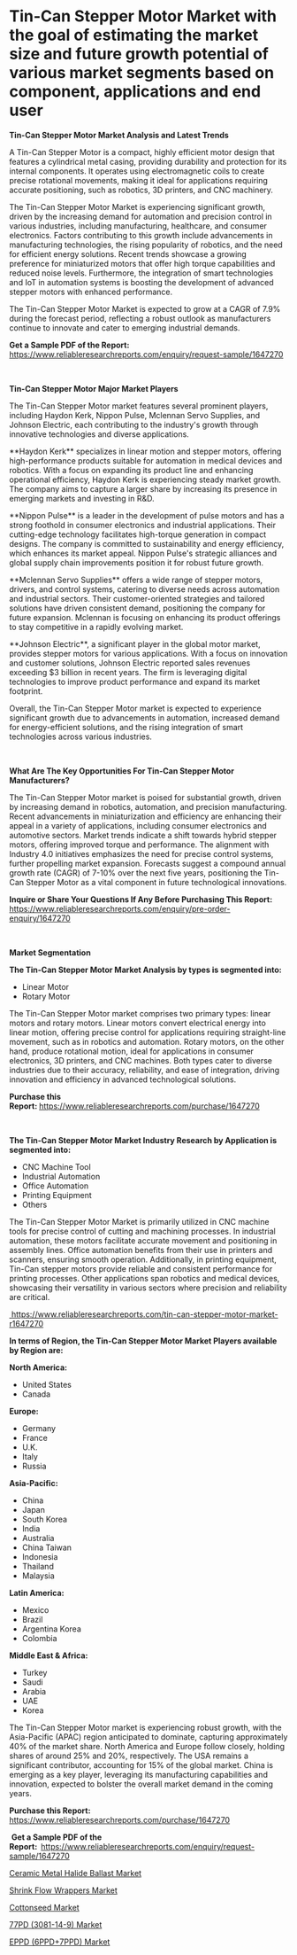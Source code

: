 <p><h1>Tin-Can Stepper Motor Market with the goal of estimating the market size and future growth potential of various market segments based on component, applications and end user</h1></p><p><strong>Tin-Can Stepper Motor Market Analysis and Latest Trends</strong></p>
<p><p>A Tin-Can Stepper Motor is a compact, highly efficient motor design that features a cylindrical metal casing, providing durability and protection for its internal components. It operates using electromagnetic coils to create precise rotational movements, making it ideal for applications requiring accurate positioning, such as robotics, 3D printers, and CNC machinery.</p><p>The Tin-Can Stepper Motor Market is experiencing significant growth, driven by the increasing demand for automation and precision control in various industries, including manufacturing, healthcare, and consumer electronics. Factors contributing to this growth include advancements in manufacturing technologies, the rising popularity of robotics, and the need for efficient energy solutions. Recent trends showcase a growing preference for miniaturized motors that offer high torque capabilities and reduced noise levels. Furthermore, the integration of smart technologies and IoT in automation systems is boosting the development of advanced stepper motors with enhanced performance. </p><p>The Tin-Can Stepper Motor Market is expected to grow at a CAGR of 7.9% during the forecast period, reflecting a robust outlook as manufacturers continue to innovate and cater to emerging industrial demands.</p></p>
<p><strong>Get a Sample PDF of the Report:&nbsp;</strong> <a href="https://www.reliableresearchreports.com/enquiry/request-sample/1647270?utm_campaign=12&utm_medium=2&utm_source=Github&utm_content=ia&utm_term=27102024&utm_id=tin-can-stepper-motor">https://www.reliableresearchreports.com/enquiry/request-sample/1647270</a></p>
<p>&nbsp;</p>
<p><strong>Tin-Can Stepper Motor Major Market Players</strong></p>
<p><p>The Tin-Can Stepper Motor market features several prominent players, including Haydon Kerk, Nippon Pulse, Mclennan Servo Supplies, and Johnson Electric, each contributing to the industry's growth through innovative technologies and diverse applications.</p><p>**Haydon Kerk** specializes in linear motion and stepper motors, offering high-performance products suitable for automation in medical devices and robotics. With a focus on expanding its product line and enhancing operational efficiency, Haydon Kerk is experiencing steady market growth. The company aims to capture a larger share by increasing its presence in emerging markets and investing in R&D.</p><p>**Nippon Pulse** is a leader in the development of pulse motors and has a strong foothold in consumer electronics and industrial applications. Their cutting-edge technology facilitates high-torque generation in compact designs. The company is committed to sustainability and energy efficiency, which enhances its market appeal. Nippon Pulse's strategic alliances and global supply chain improvements position it for robust future growth.</p><p>**Mclennan Servo Supplies** offers a wide range of stepper motors, drivers, and control systems, catering to diverse needs across automation and industrial sectors. Their customer-oriented strategies and tailored solutions have driven consistent demand, positioning the company for future expansion. Mclennan is focusing on enhancing its product offerings to stay competitive in a rapidly evolving market.</p><p>**Johnson Electric**, a significant player in the global motor market, provides stepper motors for various applications. With a focus on innovation and customer solutions, Johnson Electric reported sales revenues exceeding $3 billion in recent years. The firm is leveraging digital technologies to improve product performance and expand its market footprint.</p><p>Overall, the Tin-Can Stepper Motor market is expected to experience significant growth due to advancements in automation, increased demand for energy-efficient solutions, and the rising integration of smart technologies across various industries.</p></p>
<p>&nbsp;</p>
<p><strong>What Are The Key Opportunities For Tin-Can Stepper Motor Manufacturers?</strong></p>
<p><p>The Tin-Can Stepper Motor market is poised for substantial growth, driven by increasing demand in robotics, automation, and precision manufacturing. Recent advancements in miniaturization and efficiency are enhancing their appeal in a variety of applications, including consumer electronics and automotive sectors. Market trends indicate a shift towards hybrid stepper motors, offering improved torque and performance. The alignment with Industry 4.0 initiatives emphasizes the need for precise control systems, further propelling market expansion. Forecasts suggest a compound annual growth rate (CAGR) of 7-10% over the next five years, positioning the Tin-Can Stepper Motor as a vital component in future technological innovations.</p></p>
<p><strong>Inquire or Share Your Questions If Any Before Purchasing This Report:</strong> <a href="https://www.reliableresearchreports.com/enquiry/pre-order-enquiry/1647270?utm_campaign=12&utm_medium=2&utm_source=Github&utm_content=ia&utm_term=27102024&utm_id=tin-can-stepper-motor">https://www.reliableresearchreports.com/enquiry/pre-order-enquiry/1647270</a></p>
<p>&nbsp;</p>
<p><strong>Market Segmentation</strong></p>
<p><strong>The Tin-Can Stepper Motor Market Analysis by types is segmented into:</strong></p>
<p><ul><li>Linear Motor</li><li>Rotary Motor</li></ul></p>
<p><p>The Tin-Can Stepper Motor market comprises two primary types: linear motors and rotary motors. Linear motors convert electrical energy into linear motion, offering precise control for applications requiring straight-line movement, such as in robotics and automation. Rotary motors, on the other hand, produce rotational motion, ideal for applications in consumer electronics, 3D printers, and CNC machines. Both types cater to diverse industries due to their accuracy, reliability, and ease of integration, driving innovation and efficiency in advanced technological solutions.</p></p>
<p><strong>Purchase this Report:&nbsp;</strong><a href="https://www.reliableresearchreports.com/purchase/1647270?utm_campaign=12&utm_medium=2&utm_source=Github&utm_content=ia&utm_term=27102024&utm_id=tin-can-stepper-motor">https://www.reliableresearchreports.com/purchase/1647270</a></p>
<p>&nbsp;</p>
<p><strong>The Tin-Can Stepper Motor Market Industry Research by Application is segmented into:</strong></p>
<p><ul><li>CNC Machine Tool</li><li>Industrial Automation</li><li>Office Automation</li><li>Printing Equipment</li><li>Others</li></ul></p>
<p><p>The Tin-Can Stepper Motor Market is primarily utilized in CNC machine tools for precise control of cutting and machining processes. In industrial automation, these motors facilitate accurate movement and positioning in assembly lines. Office automation benefits from their use in printers and scanners, ensuring smooth operation. Additionally, in printing equipment, Tin-Can stepper motors provide reliable and consistent performance for printing processes. Other applications span robotics and medical devices, showcasing their versatility in various sectors where precision and reliability are critical.</p></p>
<p><a href="https://www.reliableresearchreports.com/tin-can-stepper-motor-market-r1647270?utm_campaign=12&utm_medium=2&utm_source=Github&utm_content=ia&utm_term=27102024&utm_id=tin-can-stepper-motor">&nbsp;https://www.reliableresearchreports.com/tin-can-stepper-motor-market-r1647270</a></p>
<p><strong>In terms of Region, the Tin-Can Stepper Motor Market Players available by Region are:</strong></p>
<p>
    <p> <strong> North America: </strong>
        <ul>
            <li>United States</li>
            <li>Canada</li>
        </ul>
        </p> 
    <p> <strong> Europe: </strong>
        <ul>
            <li>Germany</li>
            <li>France</li>
            <li>U.K.</li>
            <li>Italy</li>
            <li>Russia</li>
        </ul>
        </p> 
    <p> <strong> Asia-Pacific: </strong>
        <ul>
            <li>China</li>
            <li>Japan</li>
            <li>South Korea</li>
            <li>India</li>
            <li>Australia</li>
            <li>China Taiwan</li>
            <li>Indonesia</li>
            <li>Thailand</li>
            <li>Malaysia</li>
        </ul>
        </p> 
    <p> <strong> Latin America: </strong>
        <ul>
            <li>Mexico</li>
            <li>Brazil</li>
            <li>Argentina Korea</li>
            <li>Colombia</li>
        </ul>
        </p> 
    <p> <strong> Middle East & Africa: </strong>
        <ul>
            <li>Turkey</li>
            <li>Saudi</li>
            <li>Arabia</li>
            <li>UAE</li>
            <li>Korea</li>
        </ul>
    </p>
    </p>
<p><p>The Tin-Can Stepper Motor market is experiencing robust growth, with the Asia-Pacific (APAC) region anticipated to dominate, capturing approximately 40% of the market share. North America and Europe follow closely, holding shares of around 25% and 20%, respectively. The USA remains a significant contributor, accounting for 15% of the global market. China is emerging as a key player, leveraging its manufacturing capabilities and innovation, expected to bolster the overall market demand in the coming years.</p></p>
<p><strong>Purchase this Report: </strong><a href="https://www.reliableresearchreports.com/purchase/1647270?utm_campaign=12&utm_medium=2&utm_source=Github&utm_content=ia&utm_term=27102024&utm_id=tin-can-stepper-motor">https://www.reliableresearchreports.com/purchase/1647270</a></p>
<p>&nbsp;<strong>Get a Sample PDF of the Report:&nbsp;&nbsp;</strong><a href="https://www.reliableresearchreports.com/enquiry/request-sample/1647270?utm_campaign=12&utm_medium=2&utm_source=Github&utm_content=ia&utm_term=27102024&utm_id=tin-can-stepper-motor">https://www.reliableresearchreports.com/enquiry/request-sample/1647270</a></p>
<p><strong></strong></p>
<p><p><a href="https://www.linkedin.com/pulse/ceramic-metal-halide-ballast-market-global-regional-analysis-m8yqf?utm_campaign=12&utm_medium=2&utm_source=Github&utm_content=ia&utm_term=27102024&utm_id=tin-can-stepper-motor">Ceramic Metal Halide Ballast Market</a></p><p><a href="https://issuu.com/reportprime-2/docs/shrink-flow-wrappers-market-size-20_18c0a201708546?utm_campaign=12&utm_medium=2&utm_source=Github&utm_content=ia&utm_term=27102024&utm_id=tin-can-stepper-motor">Shrink Flow Wrappers Market</a></p><p><a href="https://www.linkedin.com/pulse/cottonseed-market-global-regional-analysis-focus-end-user-au4xf?utm_campaign=12&utm_medium=2&utm_source=Github&utm_content=ia&utm_term=27102024&utm_id=tin-can-stepper-motor">Cottonseed Market</a></p><p><a href="https://github.com/shauntarfpso/Market-Research-Report-List-1/blob/main/77pd-3081-14-9-market.md?utm_campaign=12&utm_medium=2&utm_source=Github&utm_content=ia&utm_term=27102024&utm_id=tin-can-stepper-motor">77PD (3081-14-9) Market</a></p><p><a href="https://github.com/keitelmoprotinu/Market-Research-Report-List-1/blob/main/eppd-6ppd7ppd-market.md?utm_campaign=12&utm_medium=2&utm_source=Github&utm_content=ia&utm_term=27102024&utm_id=tin-can-stepper-motor">EPPD (6PPD+7PPD) Market</a></p></p>